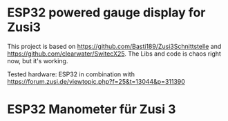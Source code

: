 # ESP32 powered gauge display for Zusi3

This project is based on https://github.com/Basti189/Zusi3Schnittstelle and https://github.com/clearwater/SwitecX25.
The Libs and code is chaos right now, but it's working.

Tested hardware: ESP32  in combination with https://forum.zusi.de/viewtopic.php?f=25&t=13044&p=311390

# ESP32 Manometer für Zusi 3